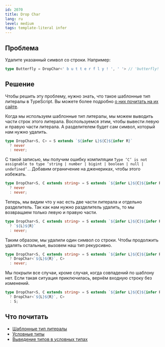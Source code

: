 ```yaml
---
id: 2070
title: Drop Char
lang: ru
level: medium
tags: template-literal infer
---
```


## Проблема

Удалите указанный символ со строки.
Например:

```typescript
type Butterfly = DropChar<' b u t t e r f l y ! ', ' '> // 'butterfly!'
```

## Решение

Чтобы решить эту проблему, нужно знать, что такое шаблонные тип литералы в TypeScript.
Вы можете более подробно [о них почитать на их сайте](https://www.typescriptlang.org/docs/handbook/2/template-literal-types.html).

Когда мы используем шаблонные тип литералы, мы можем выводить части строк этого литерала.
Воспользуемся этим, чтобы вывести левую и правую части литерала.
А разделителем будет сам символ, который нам нужно удалить.

```typescript
type DropChar<S, C> = S extends `${infer L}${C}${infer R}`
  ? never
  : never;
```

С такой записью, мы получим ошибку компиляции `Type ‘C’ is not assignable to type ‘string | number | bigint | boolean | null | undefined’.`.
Добавим ограничение на дженериках, чтобы этого избежать.

```typescript
type DropChar<S, C extends string> = S extends `${infer L}${C}${infer R}`
  ? never
  : never;
```

Теперь, мы видим что у нас есть две части литерала и отдельно разделитель.
Так как нам нужно разделитель удалить, то мы возвращаем только левую и правую части.

```typescript
type DropChar<S, C extends string> = S extends `${infer L}${C}${infer R}`
  ? `${L}${R}`
  : never;
```

Таким образом, мы удалили один символ со строки.
Чтобы продолжить удалять остальные, вызовем наш тип рекурсивно.

```typescript
type DropChar<S, C extends string> = S extends `${infer L}${C}${infer R}`
  ? DropChar<`${L}${R}`, C>
  : never;
```

Мы покрыли все случаи, кроме случая, когда совпадений по шаблону нет.
Если такая ситуация приключилась, вернём входную строку без изменений.

```typescript
type DropChar<S, C extends string> = S extends `${infer L}${C}${infer R}`
  ? DropChar<`${L}${R}`, C>
  : S;
```

## Что почитать

- [Шаблонные тип литералы](https://www.typescriptlang.org/docs/handbook/2/template-literal-types.html)
- [Условные типы](https://www.typescriptlang.org/docs/handbook/2/conditional-types.html)
- [Выведение типов в условных типах](https://www.typescriptlang.org/docs/handbook/2/conditional-types.html#inferring-within-conditional-types)
